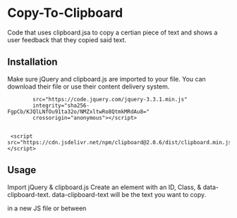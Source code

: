 # Copy-To-Clipboard

Code that uses clipboard.jsa to copy a certian piece of text and shows a user feedback that they copied said text.

## Installation

Make sure jQuery and clipboard.js are imported to your file. You can download their file or use their content delivery system.

```<script
        src="https://code.jquery.com/jquery-3.3.1.min.js"
        integrity="sha256-FgpCb/KJQlLNfOu91ta32o/NMZxltwRo8QtmkMRdAu8="
        crossorigin="anonymous"></script>
 

 <script src="https://cdn.jsdelivr.net/npm/clipboard@2.0.6/dist/clipboard.min.js"></script>

```

## Usage


Import jQuery & clipboard.js
Create an element with an ID, Class, & data-clipboard-text.
data-clipboard-text will be the text you want to copy.

in a new JS file or between <script> Initiate cliboard


```
var clipboard = new ClipboardJS('.btn'); 
```

Write a succuess function where you make the ID into a variable and create a new element if worked. 
Use clipboard.destroy() if you want it only to run once.

```
clipboard.on("success", function() {
  
//copy email
  var copy = document.getElementById("copy");
//Create a paragraph that says copied
  copy.insertAdjacentHTML("afterend", "<p>Copied</p>");
  
  //Only Run once
  clipboard.destroy();
});
```

create a error function just in case it doesn't work.
```
//If it didn't work show error
clipboard.on("error", function() {
  document.body.insertAdjacentHTML('beforeend', '<div>that didnt work.</div>');
});
```


## License
[MIT](https://choosealicense.com/licenses/mit/)

